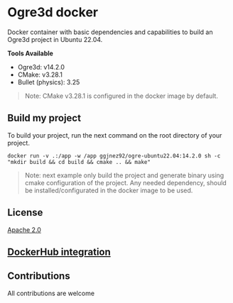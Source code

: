 # Ogre3d docker

Docker container with basic dependencies and capabilities to build an Ogre3d project in Ubuntu 22.04.

**Tools Available**

- Ogre3d: v14.2.0
- CMake: v3.28.1
- Bullet (physics): 3.25

> Note: CMake v3.28.1 is configured in the docker image by default.

## Build my project

To build your project, run the next command on the root directory of your project.

```
docker run -v .:/app -w /app ggjnez92/ogre-ubuntu22.04:14.2.0 sh -c "mkdir build && cd build && cmake .. && make"
```

> Note: next example only build the project and generate binary using cmake configuration of the project.
> Any needed dependency, should be installed/configurated in the docker image to be used.

## License

[Apache 2.0](./LICENSE.md)

## [DockerHub integration](./DOCKER.md)

## Contributions

All contributions are welcome

